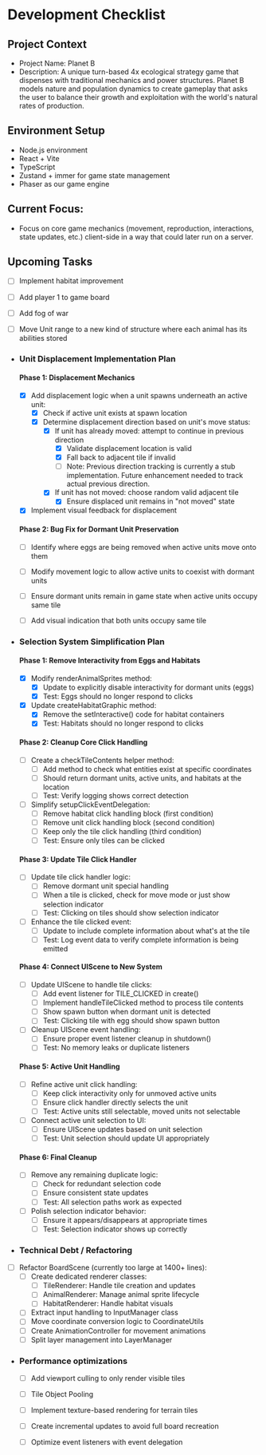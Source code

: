 # Development Checklist

## Project Context
- Project Name: Planet B
- Description: A unique turn-based 4x ecological strategy game that dispenses with traditional mechanics and power structures. Planet B models nature and population dynamics to create gameplay that asks the user to balance their growth and exploitation with the world's natural rates of production. 

## Environment Setup
- Node.js environment
- React + Vite
- TypeScript
- Zustand + immer for game state management
- Phaser as our game engine

## Current Focus:
- Focus on core game mechanics (movement, reproduction, interactions, state updates, etc.) client-side in a way that could later run on a server. 

## Upcoming Tasks
- [ ] Implement habitat improvement
- [ ] Add player 1 to game board
- [ ] Add fog of war
- [ ] Move Unit range to a new kind of structure where each animal has its abilities stored


- ### Unit Displacement Implementation Plan

  #### Phase 1: Displacement Mechanics
  - [x] Add displacement logic when a unit spawns underneath an active unit:
    - [x] Check if active unit exists at spawn location
    - [x] Determine displacement direction based on unit's move status:
      - [x] If unit has already moved: attempt to continue in previous direction
        - [x] Validate displacement location is valid
        - [x] Fall back to adjacent tile if invalid
        - [ ] Note: Previous direction tracking is currently a stub implementation. Future enhancement needed to track actual previous direction.
      - [x] If unit has not moved: choose random valid adjacent tile
        - [x] Ensure displaced unit remains in "not moved" state
  - [x] Implement visual feedback for displacement

  #### Phase 2: Bug Fix for Dormant Unit Preservation
  - [ ] Identify where eggs are being removed when active units move onto them
  - [ ] Modify movement logic to allow active units to coexist with dormant units
  - [ ] Ensure dormant units remain in game state when active units occupy same tile
  - [ ] Add visual indication that both units occupy same tile


- ### Selection System Simplification Plan

  #### Phase 1: Remove Interactivity from Eggs and Habitats
  - [x] Modify renderAnimalSprites method:
    - [x] Update to explicitly disable interactivity for dormant units (eggs)
    - [x] Test: Eggs should no longer respond to clicks
  - [x] Update createHabitatGraphic method:
    - [x] Remove the setInteractive() code for habitat containers
    - [x] Test: Habitats should no longer respond to clicks

  #### Phase 2: Cleanup Core Click Handling
  - [ ] Create a checkTileContents helper method:
    - [ ] Add method to check what entities exist at specific coordinates
    - [ ] Should return dormant units, active units, and habitats at the location
    - [ ] Test: Verify logging shows correct detection
  - [ ] Simplify setupClickEventDelegation:
    - [ ] Remove habitat click handling block (first condition)
    - [ ] Remove unit click handling block (second condition)
    - [ ] Keep only the tile click handling (third condition)
    - [ ] Test: Ensure only tiles can be clicked

  #### Phase 3: Update Tile Click Handler
  - [ ] Update tile click handler logic:
    - [ ] Remove dormant unit special handling
    - [ ] When a tile is clicked, check for move mode or just show selection indicator
    - [ ] Test: Clicking on tiles should show selection indicator
  - [ ] Enhance the tile clicked event:
    - [ ] Update to include complete information about what's at the tile
    - [ ] Test: Log event data to verify complete information is being emitted

  #### Phase 4: Connect UIScene to New System
  - [ ] Update UIScene to handle tile clicks:
    - [ ] Add event listener for TILE_CLICKED in create()
    - [ ] Implement handleTileClicked method to process tile contents
    - [ ] Show spawn button when dormant unit is detected
    - [ ] Test: Clicking tile with egg should show spawn button
  - [ ] Cleanup UIScene event handling:
    - [ ] Ensure proper event listener cleanup in shutdown()
    - [ ] Test: No memory leaks or duplicate listeners

  #### Phase 5: Active Unit Handling
  - [ ] Refine active unit click handling:
    - [ ] Keep click interactivity only for unmoved active units
    - [ ] Ensure click handler directly selects the unit
    - [ ] Test: Active units still selectable, moved units not selectable
  - [ ] Connect active unit selection to UI:
    - [ ] Ensure UIScene updates based on unit selection
    - [ ] Test: Unit selection should update UI appropriately

  #### Phase 6: Final Cleanup
  - [ ] Remove any remaining duplicate logic:
    - [ ] Check for redundant selection code
    - [ ] Ensure consistent state updates
    - [ ] Test: All selection paths work as expected
  - [ ] Polish selection indicator behavior:
    - [ ] Ensure it appears/disappears at appropriate times
    - [ ] Test: Selection indicator shows up correctly

- ### Technical Debt / Refactoring
- [ ] Refactor BoardScene (currently too large at 1400+ lines):
  - [ ] Create dedicated renderer classes:
    - [ ] TileRenderer: Handle tile creation and updates
    - [ ] AnimalRenderer: Manage animal sprite lifecycle
    - [ ] HabitatRenderer: Handle habitat visuals 
  - [ ] Extract input handling to InputManager class
  - [ ] Move coordinate conversion logic to CoordinateUtils
  - [ ] Create AnimationController for movement animations
  - [ ] Split layer management into LayerManager

- ### Performance optimizations
  - [ ] Add viewport culling to only render visible tiles
  - [ ] Tile Object Pooling
  - [ ] Implement texture-based rendering for terrain tiles
  - [ ] Create incremental updates to avoid full board recreation
  - [ ] Optimize event listeners with event delegation

